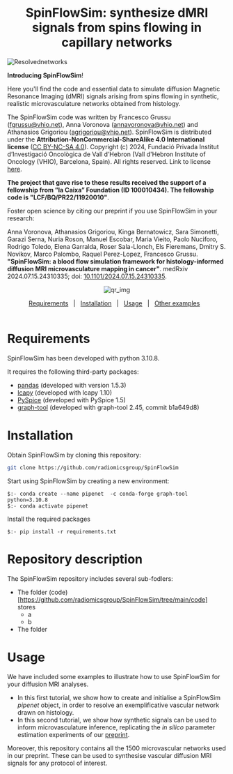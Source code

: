 <h1 align="center">SpinFlowSim: synthesize dMRI signals from spins flowing in capillary networks</h1>


![Resolvednetworks](https://github.com/user-attachments/assets/e7386d51-27aa-4650-8e75-84545a530daf)

</div>

**Introducing SpinFlowSim**! 


Here you'll find the code and essential data to simulate diffusion Magnetic Resonance Imaging (dMRI) signals arising from spins flowing in synthetic, realistic microvasculature networks obtained from histology.

The SpinFlowSim code was written by Francesco Grussu (<fgrussu@vhio.net>), Anna Voronova (<annavoronova@vhio.net>) and Athanasios Grigoriou (<agrigoriou@vhio.net>). SpinFlowSim is distributed under the **Attribution-NonCommercial-ShareAlike 4.0 International license** ([CC BY-NC-SA 4.0](https://creativecommons.org/licenses/by-nc-sa/4.0)). Copyright (c) 2024, Fundació Privada Institut d’Investigació Oncològica de Vall d’Hebron (Vall d'Hebron Institute of Oncology (VHIO), Barcelona, Spain). All rights reserved. Link to license [here](https://github.com/radiomicsgroup/SpinFlowSim/blob/main/license). 

**The project that gave rise to these results received the support of a fellowship from ”la Caixa” Foundation (ID 100010434). The fellowship code is "LCF/BQ/PR22/11920010"**.

Foster open science by citing our preprint if you use SpinFlowSim in your research: 

Anna Voronova, Athanasios Grigoriou, Kinga Bernatowicz, Sara Simonetti, Garazi Serna, Nuria Roson, Manuel Escobar, Maria Vieito, Paolo Nuciforo, Rodrigo Toledo, Elena Garralda, Roser Sala-Llonch, Els Fieremans, Dmitry S. Novikov, Marco Palombo, Raquel Perez-Lopez, Francesco Grussu. **"SpinFlowSim: a blood flow simulation framework for histology-informed diffusion MRI microvasculature mapping in cancer"**. medRxiv 2024.07.15.24310335; doi: [10.1101/2024.07.15.24310335](https://doi.org/10.1101/2024.07.15.24310335).

<div align="center">
    
![qr_img](https://github.com/user-attachments/assets/c4c9c69d-48c6-405e-8837-b3afde524312)
    
<a href="#requirements">Requirements</a>&nbsp;&nbsp;&nbsp;|&nbsp;&nbsp;&nbsp;<a href="#installation">Installation</a>&nbsp;&nbsp;&nbsp;|&nbsp;&nbsp;&nbsp;<a href="#usage">Usage</a>&nbsp;&nbsp;&nbsp;|&nbsp;&nbsp;&nbsp;<a href="#other-examples">Other examples</a>&nbsp;&nbsp;&nbsp;
<br/><br/>


</div>


# Requirements

</div>
SpinFlowSim has been developed with python 3.10.8.

It requires the following third-party packages:

- [pandas](https://pandas.pydata.org/) (developed with version 1.5.3)
- [lcapy](https://lcapy.readthedocs.io/en/latest) (developed with lcapy 1.10)
- [PySpice](https://github.com/FabriceSalvaire/PySpice) (developed with PySpice 1.5)
- [graph-tool](https://graph-tool.skewed.de) (developed with graph-tool 2.45, commit b1a649d8)

# Installation
</div>
Obtain SpinFlowSim by cloning this repository:

 ```sh
 git clone https://github.com/radiomicsgroup/SpinFlowSim
 ```
</div>
Start using SpinFlowSim by creating a new environment:

```
$:- conda create --name pipenet  -c conda-forge graph-tool  python=3.10.8
$:- conda activate pipenet
```
Install the required packages

```
$:- pip install -r requirements.txt
```

# Repository description
The SpinFlowSim repository includes several sub-fodlers:
* The folder (code)[https://github.com/radiomicsgroup/SpinFlowSim/tree/main/code] stores
    * a
    * b
* The folder 

# Usage

We have included some examples to illustrate how to use SpinFlowSim for your diffusion MRI analyses. 

* In this first tutorial, we show how to create and initialise a SpinFlowSim _pipenet_ object, in order to resolve an exemplificative vascular network drawn on histology.
* In this second tutorial, we show how synthetic signals can be used to inform microvasculature inference, replicating the _in silico_ parameter estimation experiments of our [preprint](https://doi.org/10.1101/2024.07.15.24310335).
    
Moreover, this repository contains all the 1500 microvascular networks used in our preprint. These can be used to synthesise vascular diffusion MRI signals for any protocol of interest.



